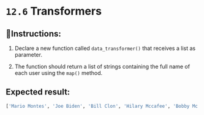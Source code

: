 # `12.6` Transformers

## 📝Instructions:

1. Declare a new function called `data_transformer()` that receives a list as parameter.

2. The function should return a list of strings containing the full name of each user using the `map()` method.

## Expected result:

```py
['Mario Montes', 'Joe Biden', 'Bill Clon', 'Hilary Mccafee', 'Bobby Mc birth']
```